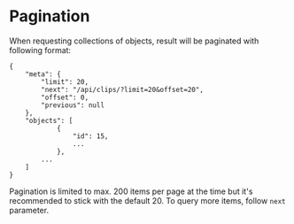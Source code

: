 # Pagination

When requesting collections of objects, result will be paginated with following format:

    {
        "meta": {
            "limit": 20,
            "next": "/api/clips/?limit=20&offset=20",
            "offset": 0,
            "previous": null
        },
        "objects": [
                {
                    "id": 15,
                    ...
                },
            ...
        ]
    }

Pagination is limited to max. 200 items per page at the time but it's recommended to stick with the default 20. To query more items, follow <code>next</code> parameter.
